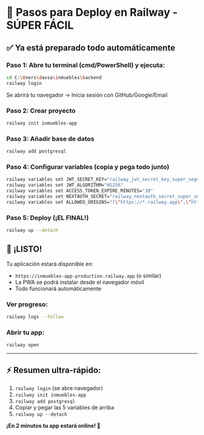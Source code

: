 # 🚂 **Pasos para Deploy en Railway - SÚPER FÁCIL**

## ✅ **Ya está preparado todo automáticamente**

### **Paso 1: Abre tu terminal (cmd/PowerShell) y ejecuta:**
```bash
cd C:\Users\davsa\inmuebles\backend
railway login
```
Se abrirá tu navegador → Inicia sesión con GitHub/Google/Email

### **Paso 2: Crear proyecto**
```bash
railway init inmuebles-app
```

### **Paso 3: Añadir base de datos**
```bash
railway add postgresql
```

### **Paso 4: Configurar variables (copia y pega todo junto)**
```bash
railway variables set JWT_SECRET_KEY="railway_jwt_secret_key_super_segura_2024"
railway variables set JWT_ALGORITHM="HS256"  
railway variables set ACCESS_TOKEN_EXPIRE_MINUTES="30"
railway variables set NEXTAUTH_SECRET="railway_nextauth_secret_super_segura_2024"
railway variables set ALLOWED_ORIGINS="[\"https://*.railway.app\",\"https://localhost:3000\"]"
```

### **Paso 5: Deploy (¡EL FINAL!)**
```bash
railway up --detach
```

## 🎉 **¡LISTO!**

Tu aplicación estará disponible en:
- `https://inmuebles-app-production.railway.app` (o similar)
- La PWA se podrá instalar desde el navegador móvil
- Todo funcionará automáticamente

### **Ver progreso:**
```bash
railway logs --follow
```

### **Abrir tu app:**
```bash
railway open
```

---

## ⚡ **Resumen ultra-rápido:**
1. `railway login` (se abre navegador)
2. `railway init inmuebles-app` 
3. `railway add postgresql`
4. Copiar y pegar las 5 variables de arriba
5. `railway up --detach`

**¡En 2 minutos tu app estará online! 🚀**